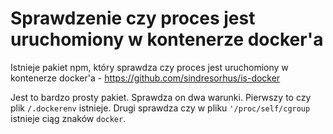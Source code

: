 # Sprawdzenie czy proces jest uruchomiony w kontenerze docker'a

Istnieje pakiet npm, który sprawdza czy proces jest uruchomiony w kontenerze docker'a - https://github.com/sindresorhus/is-docker

Jest to bardzo prosty pakiet. Sprawdza on dwa warunki.
Pierwszy to czy plik `/.dockerenv` istnieje.
Drugi sprawdza czy w pliku `'/proc/self/cgroup` istnieje ciąg znaków `docker`.
